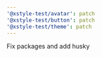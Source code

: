 ```yaml
---
'@xstyle-test/avatar': patch
'@xstyle-test/button': patch
'@xstyle-test/theme': patch
---
```


Fix packages and add husky

